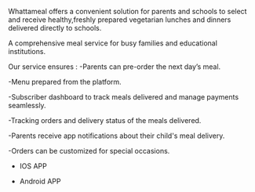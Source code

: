 Whattameal offers a convenient solution for parents and schools to select and receive healthy,freshly prepared vegetarian lunches and dinners delivered directly to schools. 

A comprehensive meal service for busy families and educational institutions.

Our service ensures :
-Parents can pre-order the next day’s meal.

-Menu prepared from the platform.

-Subscriber dashboard to track meals delivered and manage payments seamlessly. 

-Tracking orders and delivery status of the meals delivered. 

-Parents receive app notifications about their child's meal delivery. 

-Orders can be customized for special occasions.
 
- IOS APP

- Android APP
